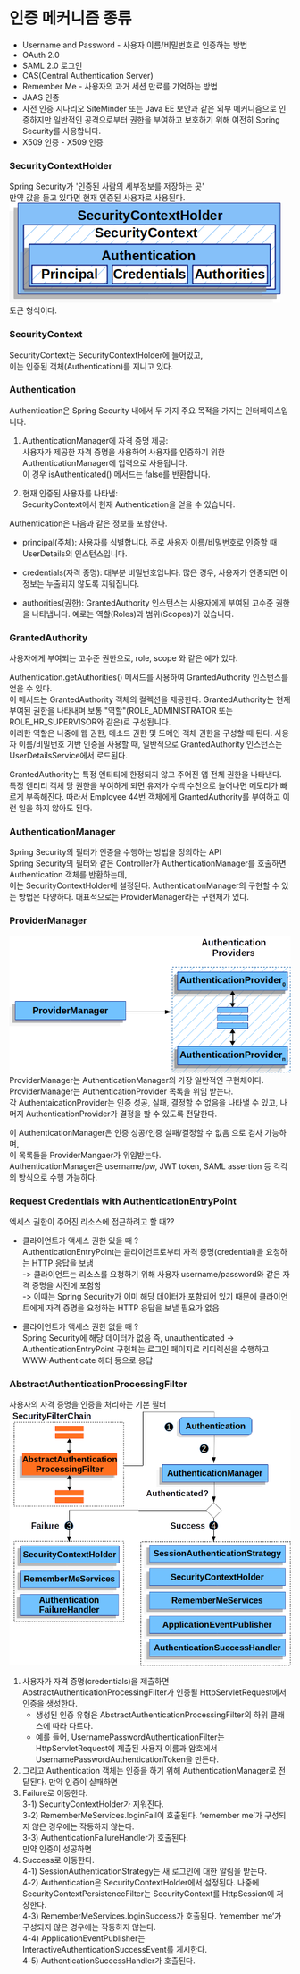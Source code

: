 # 인증 메커니즘 종류
- Username and Password - 사용자 이름/비밀번호로 인증하는 방법
- OAuth 2.0 
- SAML 2.0 로그인
- CAS(Central Authentication Server) 
- Remember Me - 사용자의 과거 세션 만료를 기억하는 방법
- JAAS 인증
- 사전 인증 시나리오
SiteMinder 또는 Java EE 보안과 같은 외부 메커니즘으로 인증하지만 일반적인 공격으로부터 권한을 부여하고 보호하기 위해 여전히 Spring Security를 사용합니다.
- X509 인증 - X509 인증

### SecurityContextHolder
Spring Security가 '인증된 사람의 세부정보를 저장하는 곳'  
만약 값을 들고 있다면 현재 인증된 사용자로 사용된다.   
![img.png](../images/img5.png)   
토큰 형식이다.   

### SecurityContext
SecurityContext는 SecurityContextHolder에 들어있고,   
이는 인증된 객체(Authentication)를 지니고 있다.

### Authentication

Authentication은 Spring Security 내에서 두 가지 주요 목적을 가지는 인터페이스입니다.
1. AuthenticationManager에 자격 증명 제공:    
    사용자가 제공한 자격 증명을 사용하여 사용자를 인증하기 위한 AuthenticationManager에 입력으로 사용됩니다.    
    이 경우 isAuthenticated() 메서드는 false를 반환합니다.

2. 현재 인증된 사용자를 나타냄:   
   SecurityContext에서 현재 Authentication을 얻을 수 있습니다.

Authentication은 다음과 같은 정보를 포함한다.

- principal(주체): 사용자를 식별합니다. 주로 사용자 이름/비밀번호로 인증할 때 UserDetails의 인스턴스입니다.

- credentials(자격 증명): 대부분 비밀번호입니다. 많은 경우, 사용자가 인증되면 이 정보는 누출되지 않도록 지워집니다.

- authorities(권한): GrantedAuthority 인스턴스는 사용자에게 부여된 고수준 권한을 나타냅니다. 예로는 역할(Roles)과 범위(Scopes)가 있습니다.

### GrantedAuthority
사용자에게 부여되는 고수준 권한으로, role, scope 와 같은 예가 있다.   

Authentication.getAuthorities() 메서드를 사용하여 GrantedAuthority 인스턴스를 얻을 수 있다.    
이 메서드는 GrantedAuthority 객체의 컬렉션을 제공한다. GrantedAuthority는 현재 부여된 권한을 나타내며 보통 "역할"(ROLE_ADMINISTRATOR 또는 ROLE_HR_SUPERVISOR와 같은)로 구성됩니다.   
이러한 역할은 나중에 웹 권한, 메소드 권한 및 도메인 객체 권한을 구성할 때 된다. 사용자 이름/비밀번호 기반 인증을 사용할 때, 일반적으로 GrantedAuthority 인스턴스는 UserDetailsService에서 로드된다.

GrantedAuthority는 특정 엔티티에 한정되지 않고 주어진 앱 전체 권한을 나타낸다. 특정 엔티티 객체 당 권한을 부여하게 되면 유저가 수백 수천으로 늘어나면 메모리가 빠르게 부족해진다. 따라서 Employee 44번 객체에게 GrantedAuthority를 부여하고 이런 일을 하지 않아도 된다.

### AuthenticationManager
Spring Security의 필터가 인증을 수행하는 방법을 정의하는 API      
Spring Security의 필터와 같은 Controller가 AuthenticationManager를 호출하면 Authentication 객체를 반환하는데,    
이는 SecurityContextHolder에 설정된다. AuthenticationManager의 구현할 수 있는 방법은 다양하다. 대표적으로는 ProviderManager라는 구현체가 있다. 


### ProviderManager
![../images/img6.png](../images/img6.png)
ProviderManager는 AuthenticationManager의 가장 일반적인 구현체이다.   
ProviderManager는 AuthenticationProvider 목록을 위임 받는다.   
각 AuthentaicationProvider는 인증 성공, 실패, 결정할 수 없음을 나타낼 수 있고, 나머지 AuthenticationProvider가 결정을 할 수 있도록 전달한다.

이 AuthenticationManager은 인증 성공/인증 실패/결정할 수 없음 으로 검사 가능하며,   
이 목록들을 ProviderMangaer가 위임받는다.   
AuthenticationManager은 username/pw, JWT token, SAML assertion 등 각각의 방식으로 수행 가능하다.   

### Request Credentials with AuthenticationEntryPoint
엑세스 권한이 주어진 리소스에 접근하려고 할 때??   
- 클라이언트가 액세스 권한 있을 때 ?    
  AuthenticationEntryPoint는 클라이언트로부터 자격 증명(credential)을 요청하는 HTTP 응답을 보냄    
-> 클라이언트는 리소스를 요청하기 위해 사용자 username/password와 같은 자격 증명을 사전에 포함함   
-> 이때는 Spring Security가 이미 해당 데이터가 포함되어 있기 때문에 클라이언트에게 자격 증명을 요청하는 HTTP 응답을 보낼 필요가 없음

- 클라이언트가 액세스 권한 없을 때 ?    
Spring Security에 해당 데이터가 없음 즉, unauthenticated
-> AuthenticationEntryPoint 구현체는 로그인 페이지로 리디렉션을 수행하고 WWW-Authenticate 헤더 등으로 응답

### AbstractAuthenticationProcessingFilter
사용자의 자격 증명을 인증을 처리하는 기본 필터   
![../images/img7.png](../images/img7.png)

1) 사용자가 자격 증명(credentials)을 제출하면 AbstractAuthenticationProcessingFilter가 인증될 HttpServletRequest에서 인증을 생성한다.
   - 생성된 인증 유형은 AbstractAuthenticationProcessingFilter의 하위 클래스에 따라 다르다.
   - 예를 들어, UsernamePasswordAuthenticationFilter는 HttpServletRequest에 제출된 사용자 이름과 암호에서 UsernamePasswordAuthenticationToken을 만든다.
2) 그리고 Authentication 객체는 인증을 하기 위해 AuthenticationManager로 전달된다.
   만약 인증이 실패하면 
3) Failure로 이동한다.   
   3-1) SecurityContextHolder가 지워진다.   
   3-2) RememberMeServices.loginFail이 호출된다. ‘remember me’가 구성되지 않은 경우에는 작동하지 않는다.   
   3-3) AuthenticationFailureHandler가 호출된다.   
   만약 인증이 성공하면 
4) Success로 이동한다.   
   4-1) SessionAuthenticationStrategy는 새 로그인에 대한 알림을 받는다.   
   4-2) Authentication은 SecurityContextHolder에서 설정된다. 나중에 SecurityContextPersistenceFilter는 SecurityContext를 HttpSession에 저장한다.   
   4-3) RememberMeServices.loginSuccess가 호출된다. ‘remember me’가 구성되지 않은 경우에는 작동하지 않는다.   
   4-4) ApplicationEventPublisher는 InteractiveAuthenticationSuccessEvent를 게시한다.   
   4-5) AuthenticationSuccessHandler가 호출된다.   
